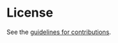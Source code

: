 # License

See the
[guidelines for contributions](https://github.com/bencebeky/metadata/blob/main/CONTRIBUTING.md).
